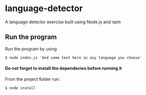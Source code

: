 # language-detector
A language detector exercise built using Node.js and npm

## Run the program 
Run the program by using
```
$ node index.js 'And some text here in any language you choose'
```
#### Do not forget to install the dependecies before running it
From the project folder run:
```
$ node install
```


